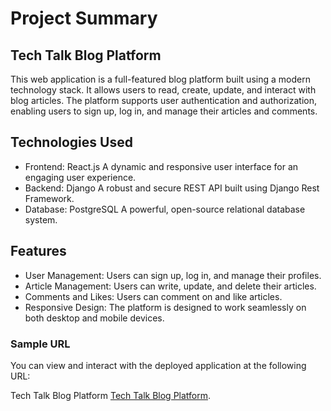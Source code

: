 # Project Summary
## Tech Talk Blog Platform

This web application is a full-featured blog platform built using a modern technology stack. It allows users to read, create, update, and interact with blog articles. The platform supports user authentication and authorization, enabling users to sign up, log in, and manage their articles and comments.

## Technologies Used
- Frontend: React.js
A dynamic and responsive user interface for an engaging user experience.
- Backend: Django
A robust and secure REST API built using Django Rest Framework.
- Database: PostgreSQL
A powerful, open-source relational database system.

## Features
- User Management: Users can sign up, log in, and manage their profiles.
- Article Management: Users can write, update, and delete their articles.
- Comments and Likes: Users can comment on and like articles.
- Responsive Design: The platform is designed to work seamlessly on both desktop and mobile devices.

### Sample URL
You can view and interact with the deployed application at the following URL:

Tech Talk Blog Platform
[Tech Talk Blog Platform](http://54.73.125.6/).
